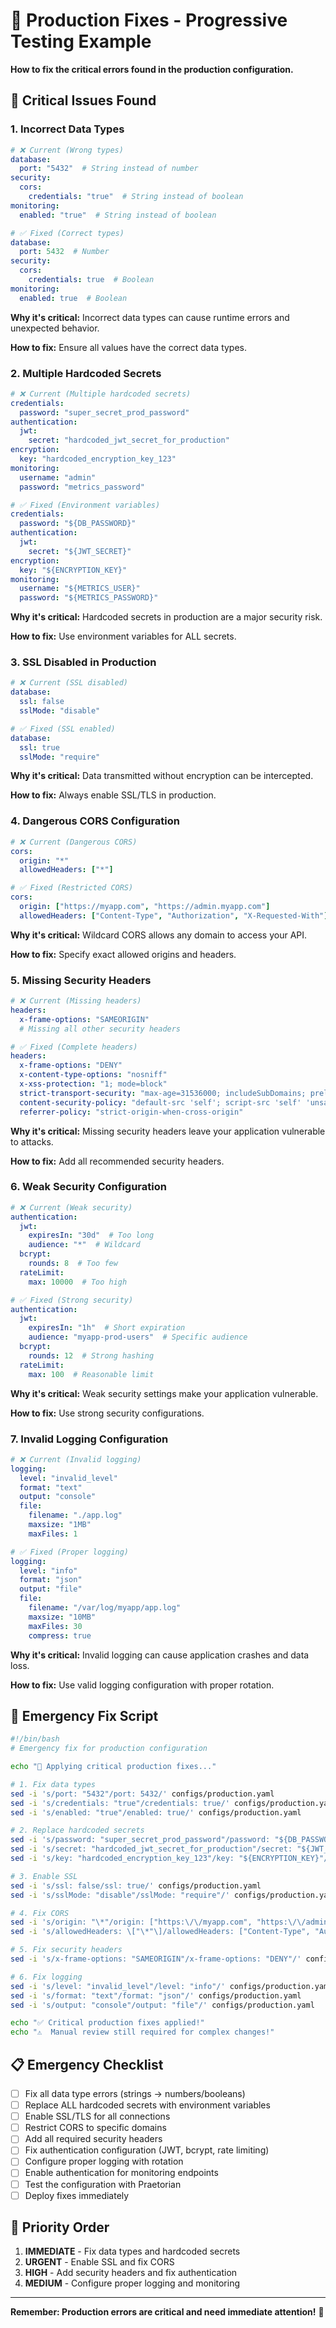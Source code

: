 # 🔧 Production Fixes - Progressive Testing Example

**How to fix the critical errors found in the production configuration.**

## 🚨 Critical Issues Found

### 1. **Incorrect Data Types**
```yaml
# ❌ Current (Wrong types)
database:
  port: "5432"  # String instead of number
security:
  cors:
    credentials: "true"  # String instead of boolean
monitoring:
  enabled: "true"  # String instead of boolean

# ✅ Fixed (Correct types)
database:
  port: 5432  # Number
security:
  cors:
    credentials: true  # Boolean
monitoring:
  enabled: true  # Boolean
```

**Why it's critical:** Incorrect data types can cause runtime errors and unexpected behavior.

**How to fix:** Ensure all values have the correct data types.

### 2. **Multiple Hardcoded Secrets**
```yaml
# ❌ Current (Multiple hardcoded secrets)
credentials:
  password: "super_secret_prod_password"
authentication:
  jwt:
    secret: "hardcoded_jwt_secret_for_production"
encryption:
  key: "hardcoded_encryption_key_123"
monitoring:
  username: "admin"
  password: "metrics_password"

# ✅ Fixed (Environment variables)
credentials:
  password: "${DB_PASSWORD}"
authentication:
  jwt:
    secret: "${JWT_SECRET}"
encryption:
  key: "${ENCRYPTION_KEY}"
monitoring:
  username: "${METRICS_USER}"
  password: "${METRICS_PASSWORD}"
```

**Why it's critical:** Hardcoded secrets in production are a major security risk.

**How to fix:** Use environment variables for ALL secrets.

### 3. **SSL Disabled in Production**
```yaml
# ❌ Current (SSL disabled)
database:
  ssl: false
  sslMode: "disable"

# ✅ Fixed (SSL enabled)
database:
  ssl: true
  sslMode: "require"
```

**Why it's critical:** Data transmitted without encryption can be intercepted.

**How to fix:** Always enable SSL/TLS in production.

### 4. **Dangerous CORS Configuration**
```yaml
# ❌ Current (Dangerous CORS)
cors:
  origin: "*"
  allowedHeaders: ["*"]

# ✅ Fixed (Restricted CORS)
cors:
  origin: ["https://myapp.com", "https://admin.myapp.com"]
  allowedHeaders: ["Content-Type", "Authorization", "X-Requested-With"]
```

**Why it's critical:** Wildcard CORS allows any domain to access your API.

**How to fix:** Specify exact allowed origins and headers.

### 5. **Missing Security Headers**
```yaml
# ❌ Current (Missing headers)
headers:
  x-frame-options: "SAMEORIGIN"
  # Missing all other security headers

# ✅ Fixed (Complete headers)
headers:
  x-frame-options: "DENY"
  x-content-type-options: "nosniff"
  x-xss-protection: "1; mode=block"
  strict-transport-security: "max-age=31536000; includeSubDomains; preload"
  content-security-policy: "default-src 'self'; script-src 'self' 'unsafe-inline'"
  referrer-policy: "strict-origin-when-cross-origin"
```

**Why it's critical:** Missing security headers leave your application vulnerable to attacks.

**How to fix:** Add all recommended security headers.

### 6. **Weak Security Configuration**
```yaml
# ❌ Current (Weak security)
authentication:
  jwt:
    expiresIn: "30d"  # Too long
    audience: "*"  # Wildcard
  bcrypt:
    rounds: 8  # Too few
  rateLimit:
    max: 10000  # Too high

# ✅ Fixed (Strong security)
authentication:
  jwt:
    expiresIn: "1h"  # Short expiration
    audience: "myapp-prod-users"  # Specific audience
  bcrypt:
    rounds: 12  # Strong hashing
  rateLimit:
    max: 100  # Reasonable limit
```

**Why it's critical:** Weak security settings make your application vulnerable.

**How to fix:** Use strong security configurations.

### 7. **Invalid Logging Configuration**
```yaml
# ❌ Current (Invalid logging)
logging:
  level: "invalid_level"
  format: "text"
  output: "console"
  file:
    filename: "./app.log"
    maxsize: "1MB"
    maxFiles: 1

# ✅ Fixed (Proper logging)
logging:
  level: "info"
  format: "json"
  output: "file"
  file:
    filename: "/var/log/myapp/app.log"
    maxsize: "10MB"
    maxFiles: 30
    compress: true
```

**Why it's critical:** Invalid logging can cause application crashes and data loss.

**How to fix:** Use valid logging configuration with proper rotation.

## 🚀 Emergency Fix Script

```bash
#!/bin/bash
# Emergency fix for production configuration

echo "🚨 Applying critical production fixes..."

# 1. Fix data types
sed -i 's/port: "5432"/port: 5432/' configs/production.yaml
sed -i 's/credentials: "true"/credentials: true/' configs/production.yaml
sed -i 's/enabled: "true"/enabled: true/' configs/production.yaml

# 2. Replace hardcoded secrets
sed -i 's/password: "super_secret_prod_password"/password: "${DB_PASSWORD}"/' configs/production.yaml
sed -i 's/secret: "hardcoded_jwt_secret_for_production"/secret: "${JWT_SECRET}"/' configs/production.yaml
sed -i 's/key: "hardcoded_encryption_key_123"/key: "${ENCRYPTION_KEY}"/' configs/production.yaml

# 3. Enable SSL
sed -i 's/ssl: false/ssl: true/' configs/production.yaml
sed -i 's/sslMode: "disable"/sslMode: "require"/' configs/production.yaml

# 4. Fix CORS
sed -i 's/origin: "\*"/origin: ["https:\/\/myapp.com", "https:\/\/admin.myapp.com"]/' configs/production.yaml
sed -i 's/allowedHeaders: \["\*"\]/allowedHeaders: ["Content-Type", "Authorization", "X-Requested-With"]/' configs/production.yaml

# 5. Fix security headers
sed -i 's/x-frame-options: "SAMEORIGIN"/x-frame-options: "DENY"/' configs/production.yaml

# 6. Fix logging
sed -i 's/level: "invalid_level"/level: "info"/' configs/production.yaml
sed -i 's/format: "text"/format: "json"/' configs/production.yaml
sed -i 's/output: "console"/output: "file"/' configs/production.yaml

echo "✅ Critical production fixes applied!"
echo "⚠️  Manual review still required for complex changes!"
```

## 📋 Emergency Checklist

- [ ] Fix all data type errors (strings → numbers/booleans)
- [ ] Replace ALL hardcoded secrets with environment variables
- [ ] Enable SSL/TLS for all connections
- [ ] Restrict CORS to specific domains
- [ ] Add all required security headers
- [ ] Fix authentication configuration (JWT, bcrypt, rate limiting)
- [ ] Configure proper logging with rotation
- [ ] Enable authentication for monitoring endpoints
- [ ] Test the configuration with Praetorian
- [ ] Deploy fixes immediately

## 🎯 Priority Order

1. **IMMEDIATE** - Fix data types and hardcoded secrets
2. **URGENT** - Enable SSL and fix CORS
3. **HIGH** - Add security headers and fix authentication
4. **MEDIUM** - Configure proper logging and monitoring

---

**Remember: Production errors are critical and need immediate attention!** 🚨 